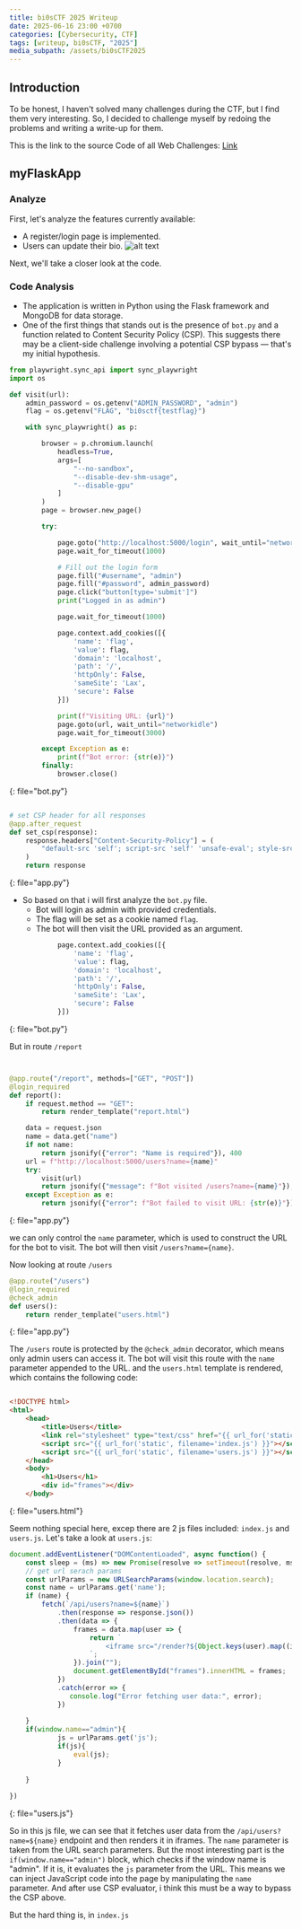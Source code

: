 ```yaml
---
title: bi0sCTF 2025 Writeup
date: 2025-06-16 23:00 +0700
categories: [Cybersecurity, CTF]
tags: [writeup, bi0sCTF, "2025"]
media_subpath: /assets/bi0sCTF2025
---
```


## Introduction

To be honest, I haven't solved many challenges during the CTF, but I find them very interesting. So, I decided to challenge myself by redoing the problems and writing a write-up for them.

This is the link to the source Code of all Web Challenges: [Link](https://github.com/teambi0s/bi0sCTF/tree/main/2025/WEB)

## myFlaskApp

### Analyze

First, let's analyze the features currently available:

- A register/login page is implemented.
- Users can update their bio.
![alt text](update_bio.png)

Next, we'll take a closer look at the code.

### Code Analysis

- The application is written in Python using the Flask framework and MongoDB for data storage.
- One of the first things that stands out is the presence of `bot.py` and a function related to Content Security Policy (CSP).
  This suggests there may be a client-side challenge involving a potential CSP bypass — that's my initial hypothesis.



```python
from playwright.sync_api import sync_playwright
import os

def visit(url):
    admin_password = os.getenv("ADMIN_PASSWORD", "admin")
    flag = os.getenv("FLAG", "bi0sctf{testflag}")

    with sync_playwright() as p:

        browser = p.chromium.launch(
            headless=True,
            args=[
                "--no-sandbox",
                "--disable-dev-shm-usage",
                "--disable-gpu"
            ]
        )
        page = browser.new_page()

        try:

            page.goto("http://localhost:5000/login", wait_until="networkidle")
            page.wait_for_timeout(1000)

            # Fill out the login form
            page.fill("#username", "admin")
            page.fill("#password", admin_password)
            page.click("button[type='submit']")
            print("Logged in as admin")

            page.wait_for_timeout(1000)  

            page.context.add_cookies([{
                'name': 'flag',
                'value': flag,
                'domain': 'localhost',
                'path': '/',
                'httpOnly': False,
                'sameSite': 'Lax',
                'secure': False
            }])

            print(f"Visiting URL: {url}")
            page.goto(url, wait_until="networkidle")
            page.wait_for_timeout(3000)  

        except Exception as e:
            print(f"Bot error: {str(e)}")
        finally:
            browser.close()
```
{: file="bot.py"}

```python

# set CSP header for all responses
@app.after_request
def set_csp(response):
    response.headers["Content-Security-Policy"] = (
        "default-src 'self'; script-src 'self' 'unsafe-eval'; style-src 'self' ;"
    )
    return response

```
{: file="app.py"}

- So based on that i will first analyze the `bot.py` file.
    - Bot will login as admin with provided credentials.
    - The flag will be set as a cookie named `flag`. 
    - The bot will then visit the URL provided as an argument.
```python
            page.context.add_cookies([{
                'name': 'flag',
                'value': flag,
                'domain': 'localhost',
                'path': '/',
                'httpOnly': False,
                'sameSite': 'Lax',
                'secure': False
            }])
```

{: file="bot.py"}


But in route `/report`
```python


@app.route("/report", methods=["GET", "POST"])
@login_required
def report():
    if request.method == "GET":
        return render_template("report.html")

    data = request.json
    name = data.get("name")
    if not name:
        return jsonify({"error": "Name is required"}), 400
    url = f"http://localhost:5000/users?name={name}"
    try:
        visit(url)
        return jsonify({"message": f"Bot visited /users?name={name}"}), 200
    except Exception as e:
        return jsonify({"error": f"Bot failed to visit URL: {str(e)}"}), 500

```
{: file="app.py"}

we can only control the `name` parameter, which is used to construct the URL for the bot to visit. The bot will then visit `/users?name={name}`.


Now looking at route `/users`
```python
@app.route("/users")
@login_required
@check_admin
def users():
    return render_template("users.html")
```
{: file="app.py"}


The `/users` route is protected by the `@check_admin` decorator, which means only admin users can access it. The bot will visit this route with the `name` parameter appended to the URL.
and the `users.html` template is rendered, which contains the following code:

```html

<!DOCTYPE html>
<html>
    <head>
        <title>Users</title>
        <link rel="stylesheet" type="text/css" href="{{ url_for('static', filename='style.css') }}">
        <script src="{{ url_for('static', filename='index.js') }}"></script>
        <script src="{{ url_for('static', filename='users.js') }}"></script>
    </head>
    <body>
        <h1>Users</h1>
        <div id="frames"></div>
    </body>
```
{: file="users.html"}

Seem nothing special here, excep there are 2 js files included: `index.js` and `users.js`. Let's take a look at `users.js`:

```javascript
document.addEventListener("DOMContentLoaded", async function() {
    const sleep = (ms) => new Promise(resolve => setTimeout(resolve, ms));
    // get url serach params
    const urlParams = new URLSearchParams(window.location.search);
    const name = urlParams.get('name');
    if (name) {
        fetch(`/api/users?name=${name}`)
            .then(response => response.json())
            .then(data => {
                frames = data.map(user => {
                    return `
                        <iframe src="/render?${Object.keys(user).map((i)=> encodeURI(i+"="+user[i]).replaceAll('&','')).join("&")}"></iframe>
                    `;
                }).join("");
                document.getElementById("frames").innerHTML = frames;
            })
            .catch(error => {
               console.log("Error fetching user data:", error);
            })
        
    }
    if(window.name=="admin"){
            js = urlParams.get('js');
            if(js){
                eval(js);
            }
            
    }
    
})
```
{: file="users.js"}

So in this js file, we can see that it fetches user data from the `/api/users?name=${name}` endpoint and then renders it in iframes. The `name` parameter is taken from the URL search parameters.
But the most interesting part is the `if(window.name=="admin")` block, which checks if the window name is "admin". If it is, it evaluates the `js` parameter from the URL. This means we can inject JavaScript code into the page by manipulating the `name` parameter. And after use CSP evaluator, i think this must be a way to bypass the CSP above.

But the hard thing is, in `index.js`
